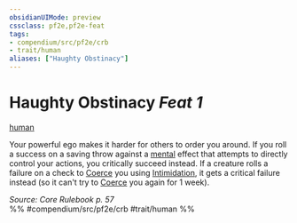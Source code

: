 ```yaml
---
obsidianUIMode: preview
cssclass: pf2e,pf2e-feat
tags:
- compendium/src/pf2e/crb
- trait/human
aliases: ["Haughty Obstinacy"]
---
```

# Haughty Obstinacy  *Feat 1*  
[human](/rules/traits/human.md)  


Your powerful ego makes it harder for others to order you around. If you roll a success on a saving throw against a [mental](/rules/traits/mental.md) effect that attempts to directly control your actions, you critically succeed instead. If a creature rolls a failure on a check to [Coerce](/rules/actions/coerce.md) you using [Intimidation](/compendium/skills.md#Intimidation), it gets a critical failure instead (so it can't try to [Coerce](/rules/actions/coerce.md) you again for 1 week).

*Source: Core Rulebook p. 57*  
%% #compendium/src/pf2e/crb #trait/human %%